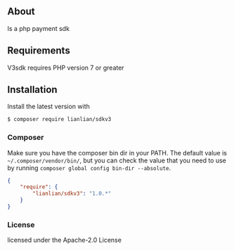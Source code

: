 ## About

Is a php payment sdk

## Requirements

V3sdk requires PHP version 7 or greater

## Installation

Install the latest version with

```bash
$ composer require lianlian/sdkv3
```

### Composer

Make sure you have the composer bin dir in your PATH. The default value is `~/.composer/vendor/bin/`, but you can check the value that you need to use by running `composer global config bin-dir --absolute`.

```json
{
    "require": {
        "lianlian/sdkv3": "1.0.*"
    }
}
```

### License

licensed under the Apache-2.0 License 
